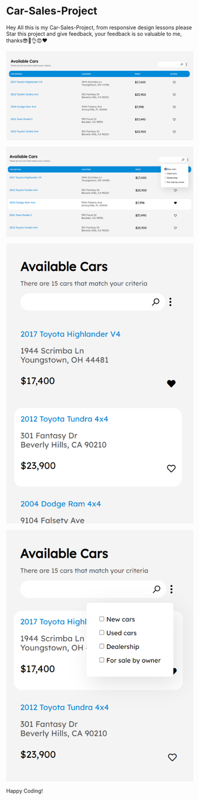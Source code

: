 # Car-Sales-Project

  
Hey All this is my Car-Sales-Project, from responsive design lessons please Star this project and give feedback, your feedback is so valuable to me, thanks😎🥳👌😍❤️  
         

![Alt text](<Screenshot 2024-01-18 093649.png>) 



![Alt text](<Screenshot 2024-01-18 094537.png>)

   

![Alt text](<Screenshot 2024-01-18 093804.png>) 

   

![Alt text](<Screenshot 2024-01-18 093748.png>)
      
                
Happy Coding!  

